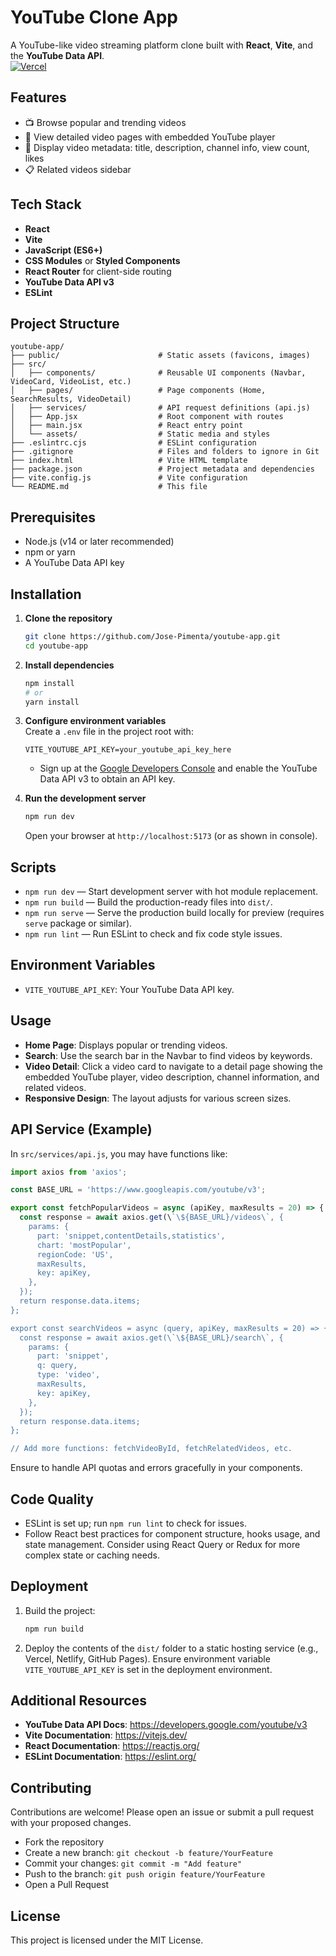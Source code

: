 # YouTube Clone App

A YouTube-like video streaming platform clone built with **React**, **Vite**, and the **YouTube Data API**.  
[![Vercel](https://img.shields.io/badge/Deploy-on_Vercel-000?style=flat&logo=vercel&logoColor=white)](https://youtube-clone.tiagopimenta.pt)

## Features

- 📺 Browse popular and trending videos
- 🎥 View detailed video pages with embedded YouTube player
- 📃 Display video metadata: title, description, channel info, view count, likes
- 📋 Related videos sidebar

## Tech Stack

- **React**
- **Vite**
- **JavaScript (ES6+)**
- **CSS Modules** or **Styled Components**
- **React Router** for client-side routing
- **YouTube Data API v3**
- **ESLint**

## Project Structure

```
youtube-app/
├── public/                      # Static assets (favicons, images)
├── src/
│   ├── components/              # Reusable UI components (Navbar, VideoCard, VideoList, etc.)
│   ├── pages/                   # Page components (Home, SearchResults, VideoDetail)
│   ├── services/                # API request definitions (api.js)
│   ├── App.jsx                  # Root component with routes
│   ├── main.jsx                 # React entry point
│   └── assets/                  # Static media and styles
├── .eslintrc.cjs                # ESLint configuration
├── .gitignore                   # Files and folders to ignore in Git
├── index.html                   # Vite HTML template
├── package.json                 # Project metadata and dependencies
├── vite.config.js               # Vite configuration
└── README.md                    # This file
```

## Prerequisites

- Node.js (v14 or later recommended)
- npm or yarn
- A YouTube Data API key

## Installation

1. **Clone the repository**

   ```bash
   git clone https://github.com/Jose-Pimenta/youtube-app.git
   cd youtube-app
   ```

2. **Install dependencies**

   ```bash
   npm install
   # or
   yarn install
   ```

3. **Configure environment variables**  
   Create a `.env` file in the project root with:

   ```
   VITE_YOUTUBE_API_KEY=your_youtube_api_key_here
   ```

   - Sign up at the [Google Developers Console](https://console.developers.google.com/) and enable the YouTube Data API v3 to obtain an API key.

4. **Run the development server**
   ```bash
   npm run dev
   ```
   Open your browser at `http://localhost:5173` (or as shown in console).

## Scripts

- `npm run dev` — Start development server with hot module replacement.
- `npm run build` — Build the production-ready files into `dist/`.
- `npm run serve` — Serve the production build locally for preview (requires `serve` package or similar).
- `npm run lint` — Run ESLint to check and fix code style issues.

## Environment Variables

- `VITE_YOUTUBE_API_KEY`: Your YouTube Data API key.

## Usage

- **Home Page**: Displays popular or trending videos.
- **Search**: Use the search bar in the Navbar to find videos by keywords.
- **Video Detail**: Click a video card to navigate to a detail page showing the embedded YouTube player, video description, channel information, and related videos.
- **Responsive Design**: The layout adjusts for various screen sizes.

## API Service (Example)

In `src/services/api.js`, you may have functions like:

```js
import axios from 'axios';

const BASE_URL = 'https://www.googleapis.com/youtube/v3';

export const fetchPopularVideos = async (apiKey, maxResults = 20) => {
  const response = await axios.get(\`\${BASE_URL}/videos\`, {
    params: {
      part: 'snippet,contentDetails,statistics',
      chart: 'mostPopular',
      regionCode: 'US',
      maxResults,
      key: apiKey,
    },
  });
  return response.data.items;
};

export const searchVideos = async (query, apiKey, maxResults = 20) => {
  const response = await axios.get(\`\${BASE_URL}/search\`, {
    params: {
      part: 'snippet',
      q: query,
      type: 'video',
      maxResults,
      key: apiKey,
    },
  });
  return response.data.items;
};

// Add more functions: fetchVideoById, fetchRelatedVideos, etc.
```

Ensure to handle API quotas and errors gracefully in your components.

## Code Quality

- ESLint is set up; run `npm run lint` to check for issues.
- Follow React best practices for component structure, hooks usage, and state management. Consider using React Query or Redux for more complex state or caching needs.

## Deployment

1. Build the project:
   ```bash
   npm run build
   ```
2. Deploy the contents of the `dist/` folder to a static hosting service (e.g., Vercel, Netlify, GitHub Pages). Ensure environment variable `VITE_YOUTUBE_API_KEY` is set in the deployment environment.

## Additional Resources

- **YouTube Data API Docs**: https://developers.google.com/youtube/v3
- **Vite Documentation**: https://vitejs.dev/
- **React Documentation**: https://reactjs.org/
- **ESLint Documentation**: https://eslint.org/

## Contributing

Contributions are welcome! Please open an issue or submit a pull request with your proposed changes.

- Fork the repository
- Create a new branch: `git checkout -b feature/YourFeature`
- Commit your changes: `git commit -m "Add feature"`
- Push to the branch: `git push origin feature/YourFeature`
- Open a Pull Request

## License

This project is licensed under the MIT License.
